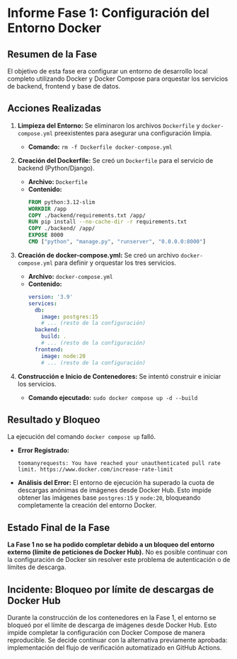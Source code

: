 # Informe Fase 1: Configuración del Entorno Docker

## Resumen de la Fase

El objetivo de esta fase era configurar un entorno de desarrollo local completo utilizando Docker y Docker Compose para orquestar los servicios de backend, frontend y base de datos.

## Acciones Realizadas

1.  **Limpieza del Entorno:** Se eliminaron los archivos `Dockerfile` y `docker-compose.yml` preexistentes para asegurar una configuración limpia.
    *   **Comando:** `rm -f Dockerfile docker-compose.yml`

2.  **Creación del Dockerfile:** Se creó un `Dockerfile` para el servicio de backend (Python/Django).
    *   **Archivo:** `Dockerfile`
    *   **Contenido:**
        ```Dockerfile
        FROM python:3.12-slim
        WORKDIR /app
        COPY ./backend/requirements.txt /app/
        RUN pip install --no-cache-dir -r requirements.txt
        COPY ./backend/ /app/
        EXPOSE 8000
        CMD ["python", "manage.py", "runserver", "0.0.0.0:8000"]
        ```

3.  **Creación de docker-compose.yml:** Se creó un archivo `docker-compose.yml` para definir y orquestar los tres servicios.
    *   **Archivo:** `docker-compose.yml`
    *   **Contenido:**
        ```yaml
        version: '3.9'
        services:
          db:
            image: postgres:15
            # ... (resto de la configuración)
          backend:
            build: .
            # ... (resto de la configuración)
          frontend:
            image: node:20
            # ... (resto de la configuración)
        ```

4.  **Construcción e Inicio de Contenedores:** Se intentó construir e iniciar los servicios.
    *   **Comando ejecutado:** `sudo docker compose up -d --build`

## Resultado y Bloqueo

La ejecución del comando `docker compose up` falló.

*   **Error Registrado:**
    ```
    toomanyrequests: You have reached your unauthenticated pull rate limit. https://www.docker.com/increase-rate-limit
    ```

*   **Análisis del Error:** El entorno de ejecución ha superado la cuota de descargas anónimas de imágenes desde Docker Hub. Esto impide obtener las imágenes base `postgres:15` y `node:20`, bloqueando completamente la creación del entorno Docker.

## Estado Final de la Fase

**La Fase 1 no se ha podido completar debido a un bloqueo del entorno externo (límite de peticiones de Docker Hub).** No es posible continuar con la configuración de Docker sin resolver este problema de autenticación o de límites de descarga.

## Incidente: Bloqueo por límite de descargas de Docker Hub
Durante la construcción de los contenedores en la Fase 1, el entorno se bloqueó por el límite de descarga de imágenes desde Docker Hub.
Esto impide completar la configuración con Docker Compose de manera reproducible.
Se decide continuar con la alternativa previamente aprobada: implementación del flujo de verificación automatizado en GitHub Actions.